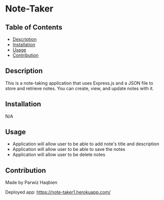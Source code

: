 # Note-Taker

## Table of Contents
- [Description](#description)
- [Installation](#installation)
- [Usage](#usage)
- [Contribution](#contribution)

## Description
This is a note-taking application that uses Express.js and a JSON file to store and retrieve notes. You can create, view, and update notes with it.

## Installation
N/A

## Usage
- Application will allow user to be able to add note's title and description
- Application will allow user to be able to save the notes
- Application will allow user to be delete notes

## Contribution
Made by Parwiz Haqbien

Deployed app: https://note-taker1.herokuapp.com/